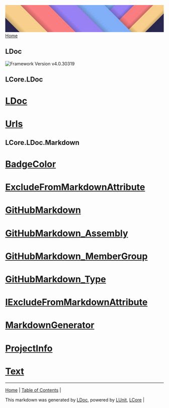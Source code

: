 ![](Content/LDoc-banner-small.png "")
[Home](../README.md)
## LDoc
![Framework Version v4.0.30319](http://b.repl.ca/v1/Framework-Version%20v4.0.30319-blue.png "")

LCore.LDoc
------
# [LDoc](docs/LDoc.md)
# [Urls](docs/Urls.md)
LCore.LDoc.Markdown
------
# [BadgeColor](docs/BadgeColor.md)
# [ExcludeFromMarkdownAttribute](docs/ExcludeFromMarkdownAttribute.md)
# [GitHubMarkdown](docs/GitHubMarkdown.md)
# [GitHubMarkdown_Assembly](docs/GitHubMarkdown_Assembly.md)
# [GitHubMarkdown_MemberGroup](docs/GitHubMarkdown_MemberGroup.md)
# [GitHubMarkdown_Type](docs/GitHubMarkdown_Type.md)
# [IExcludeFromMarkdownAttribute](docs/IExcludeFromMarkdownAttribute.md)
# [MarkdownGenerator](docs/MarkdownGenerator.md)
# [ProjectInfo](docs/ProjectInfo.md)
# [Text](docs/Text.md)
---

[Home](../README.md) | [Table of Contents](../TableOfContents.md) | 


This markdown was generated by [LDoc](https://github.com/CodeSingularity/LDoc), powered by [LUnit](https://github.com/CodeSingularity/LUnit), [LCore](https://github.com/CodeSingularity/LCore) | 

